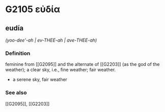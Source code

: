 # G2105 εὐδία

## eudía

_(yoo-dee'-ah | ev-THEE-ah | ave-THEE-ah)_

### Definition

feminine from [[G2095]] and the alternate of [[G2203]] (as the god of the weather); a clear sky, i.e., fine weather; fair weather.

- a serene sky, fair weather

### See also

[[G2095]], [[G2203]]

